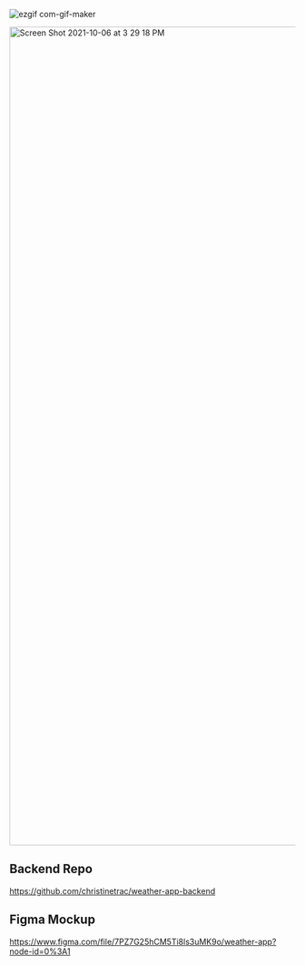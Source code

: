 ![ezgif com-gif-maker](https://user-images.githubusercontent.com/43654021/136271347-8f69d7e8-3012-40b6-a2d8-6c9df5af7431.gif)

<img width="1440" alt="Screen Shot 2021-10-06 at 3 29 18 PM" src="https://user-images.githubusercontent.com/43654021/136270472-77b0b1e5-4a77-45d6-bdfa-cce47323a5b7.png">

## Backend Repo

https://github.com/christinetrac/weather-app-backend

## Figma Mockup

https://www.figma.com/file/7PZ7G25hCM5Ti8ls3uMK9o/weather-app?node-id=0%3A1

